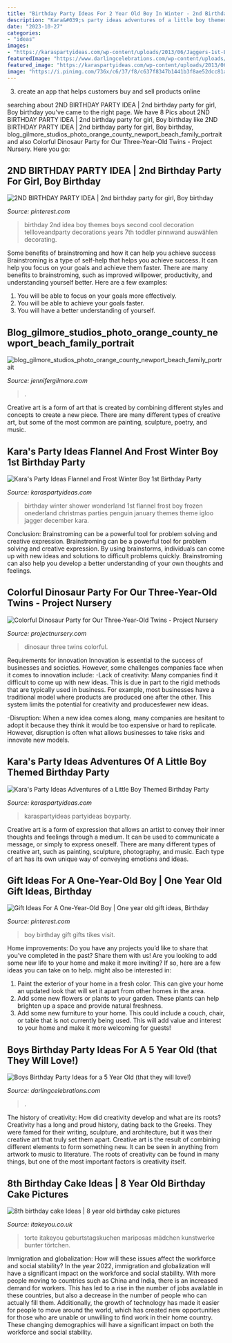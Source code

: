 ```yaml
---
title: "Birthday Party Ideas For 2 Year Old Boy In Winter - 2nd Birthday Party Idea"
description: "Kara&#039;s party ideas adventures of a little boy themed birthday party"
date: "2023-10-27"
categories:
- "ideas"
images:
- "https://karaspartyideas.com/wp-content/uploads/2013/06/Jaggers-1st-Birthday-14_600x901.jpg"
featuredImage: "https://www.darlingcelebrations.com/wp-content/uploads/2021/05/fun-party-ideas-for-boys.jpg"
featured_image: "https://karaspartyideas.com/wp-content/uploads/2013/06/Jaggers-1st-Birthday-14_600x901.jpg"
image: "https://i.pinimg.com/736x/c6/37/f8/c637f8347b1441b3f8ae52dcc81aaf00--little-tikes-one-year-old.jpg"
---
```



3. create an app that helps customers buy and sell products online 

	

		
searching about 2ND BIRTHDAY PARTY IDEA | 2nd birthday party for girl, Boy birthday you've came to the right page. We have 8 Pics about 2ND BIRTHDAY PARTY IDEA | 2nd birthday party for girl, Boy birthday like 2ND BIRTHDAY PARTY IDEA | 2nd birthday party for girl, Boy birthday, blog_gilmore_studios_photo_orange_county_newport_beach_family_portrait and also Colorful Dinosaur Party for Our Three-Year-Old Twins - Project Nursery. Here you go:
		
    
## 2ND BIRTHDAY PARTY IDEA | 2nd Birthday Party For Girl, Boy Birthday

<img loading=lazy src="https://i.pinimg.com/originals/73/6b/a6/736ba6c8993b5338c77aa186cc73c51c.jpg" onerror="this.onerror=null;this.src='https://tse4.mm.bing.net/th?id=OIP.xpvfjWXK7i6Le4XtaHfOWwHaLH&amp;pid=15.1';" alt="2ND BIRTHDAY PARTY IDEA | 2nd birthday party for girl, Boy birthday">

_Source: pinterest.com_

>birthday 2nd idea boy themes boys second cool decoration tellloveandparty decorations years 7th toddler pinnwand auswählen decorating. 

	

Some benefits of brainstroming and how it can help you achieve success
Brainstroming is a type of self-help that helps you achieve success. It can help you focus on your goals and achieve them faster. There are many benefits to brainstroming, such as improved willpower, productivity, and understanding yourself better. Here are a few examples: 
1) You will be able to focus on your goals more effectively.
2) You will be able to achieve your goals faster.
3) You will have a better understanding of yourself.

    
## Blog_gilmore_studios_photo_orange_county_newport_beach_family_portrait

<img loading=lazy src="https://jennifergilmore.com/blog/wp-content/uploads/2014/05/blog_gilmore_studios_photo_orange_county_newport_beach_family_portrait_cake_smash_outdoor_one_yr_old_boy_cowboy_boots_spencer_3(pp_w768_h548).jpg" onerror="this.onerror=null;this.src='https://tse1.mm.bing.net/th?id=OIP.ys3ZeriDRgHo9ahzQ9iejAHaFS&amp;pid=15.1';" alt="blog_gilmore_studios_photo_orange_county_newport_beach_family_portrait">

_Source: jennifergilmore.com_

>. 

	

Creative art is a form of art that is created by combining different styles and concepts to create a new piece. There are many different types of creative art, but some of the most common are painting, sculpture, poetry, and music.

    
## Kara&#039;s Party Ideas Flannel And Frost Winter Boy 1st Birthday Party

<img loading=lazy src="https://karaspartyideas.com/wp-content/uploads/2013/06/Jaggers-1st-Birthday-14_600x901.jpg" onerror="this.onerror=null;this.src='https://tse3.mm.bing.net/th?id=OIP.1KMCPS2Pi9fNPUWbABdITAHaLH&amp;pid=15.1';" alt="Kara&#039;s Party Ideas Flannel and Frost Winter Boy 1st Birthday Party">

_Source: karaspartyideas.com_

>birthday winter shower wonderland 1st flannel frost boy frozen onederland christmas parties penguin january themes theme igloo jagger december kara. 

	

Conclusion: Brainstroming can be a powerful tool for problem solving and creative expression.
Brainstroming can be a powerful tool for problem solving and creative expression. By using brainstorms, individuals can come up with new ideas and solutions to difficult problems quickly. Brainstroming can also help you develop a better understanding of your own thoughts and feelings.

    
## Colorful Dinosaur Party For Our Three-Year-Old Twins - Project Nursery

<img loading=lazy src="https://projectnursery.com/wp-content/uploads/2012/09/DSC027761-683x1024.jpg" onerror="this.onerror=null;this.src='https://tse4.mm.bing.net/th?id=OIP.bUEHOTUcsBh6Mg3ySQud3gHaLG&amp;pid=15.1';" alt="Colorful Dinosaur Party for Our Three-Year-Old Twins - Project Nursery">

_Source: projectnursery.com_

>dinosaur three twins colorful. 

	

Requirements for innovation
Innovation is essential to the success of businesses and societies. However, some challenges companies face when it comes to innovation include:
-Lack of creativity: Many companies find it difficult to come up with new ideas. This is due in part to the rigid methods that are typically used in business. For example, most businesses have a traditional model where products are produced one after the other. This system limits the potential for creativity and producesfewer new ideas.

-Disruption: When a new idea comes along, many companies are hesitant to adopt it because they think it would be too expensive or hard to replicate. However, disruption is often what allows businesses to take risks and innovate new models.

    
## Kara&#039;s Party Ideas Adventures Of A Little Boy Themed Birthday Party

<img loading=lazy src="http://karaspartyideas.com/wp-content/uploads/2014/01/boy-1.jpg" onerror="this.onerror=null;this.src='https://tse3.mm.bing.net/th?id=OIP.g4zEBP3GUijszNB1Q3WoqAHaEK&amp;pid=15.1';" alt="Kara&#039;s Party Ideas Adventures of a Little Boy Themed Birthday Party">

_Source: karaspartyideas.com_

>karaspartyideas partyideas boyparty. 

	

Creative art is a form of expression that allows an artist to convey their inner thoughts and feelings through a medium. It can be used to communicate a message, or simply to express oneself. There are many different types of creative art, such as painting, sculpture, photography, and music. Each type of art has its own unique way of conveying emotions and ideas.

    
## Gift Ideas For A One-Year-Old Boy | One Year Old Gift Ideas, Birthday

<img loading=lazy src="https://i.pinimg.com/736x/c6/37/f8/c637f8347b1441b3f8ae52dcc81aaf00--little-tikes-one-year-old.jpg" onerror="this.onerror=null;this.src='https://tse3.mm.bing.net/th?id=OIP.tkJkX4XaDTEqI7Kc-CkUVgDMEy&amp;pid=15.1';" alt="Gift Ideas For A One-Year-Old Boy | One year old gift ideas, Birthday">

_Source: pinterest.com_

>boy birthday gift gifts tikes visit. 

	

Home improvements: Do you have any projects you’d like to share that you’ve completed in the past? Share them with us!
Are you looking to add some new life to your home and make it more inviting? If so, here are a few ideas you can take on to help. might also be interested in: 
1. Paint the exterior of your home in a fresh color. This can give your home an updated look that will set it apart from other homes in the area. 
2. Add some new flowers or plants to your garden. These plants can help brighten up a space and provide natural freshness. 
3. Add some new furniture to your home. This could include a couch, chair, or table that is not currently being used. This will add value and interest to your home and make it more welcoming for guests!

    
## Boys Birthday Party Ideas For A 5 Year Old (that They Will Love!)

<img loading=lazy src="https://www.darlingcelebrations.com/wp-content/uploads/2021/05/fun-party-ideas-for-boys.jpg" onerror="this.onerror=null;this.src='https://tse1.mm.bing.net/th?id=OIP.ZZAVbim3uOxue80wdclkKwHaLH&amp;pid=15.1';" alt="Boys Birthday Party Ideas for a 5 Year Old (that they will love!)">

_Source: darlingcelebrations.com_

>. 

	

The history of creativity: How did creativity develop and what are its roots?
Creativity has a long and proud history, dating back to the Greeks. They were famed for their writing, sculpture, and architecture, but it was their creative art that truly set them apart. Creative art is the result of combining different elements to form something new. It can be seen in anything from artwork to music to literature. The roots of creativity can be found in many things, but one of the most important factors is creativity itself.

    
## 8th Birthday Cake Ideas | 8 Year Old Birthday Cake Pictures

<img loading=lazy src="https://www.itakeyou.co.uk/wp-content/uploads/2020/09/8th-brithday-cake-3.jpg" onerror="this.onerror=null;this.src='https://tse2.mm.bing.net/th?id=OIP.fu6M8F6WaAcepodwzHpbZgHaOU&amp;pid=15.1';" alt="8th birthday cake Ideas | 8 year old birthday cake pictures">

_Source: itakeyou.co.uk_

>torte itakeyou geburtstagskuchen mariposas mädchen kunstwerke bunter törtchen. 

	

Immigration and globalization: How will these issues affect the workforce and social stability?
In the year 2022, immigration and globalization will have a significant impact on the workforce and social stability. With more people moving to countries such as China and India, there is an increased demand for workers. This has led to a rise in the number of jobs available in these countries, but also a decrease in the number of people who can actually fill them. Additionally, the growth of technology has made it easier for people to move around the world, which has created new opportunities for those who are unable or unwilling to find work in their home country. These changing demographics will have a significant impact on both the workforce and social stability.

